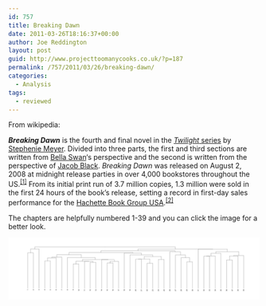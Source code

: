 ```yaml
---
id: 757
title: Breaking Dawn
date: 2011-03-26T18:16:37+00:00
author: Joe Reddington
layout: post
guid: http://www.projecttoomanycooks.co.uk/?p=187
permalink: /757/2011/03/26/breaking-dawn/
categories:
  - Analysis
tags:
  - reviewed
---
```

From wikipedia:

_**Breaking Dawn**_ is the fourth and final novel in the [_Twilight_ series](http://en.wikipedia.org/wiki/Twilight_%28series%29 "Twilight (series)") by [Stephenie Meyer](http://en.wikipedia.org/wiki/Stephenie_Meyer). Divided into three parts, the first and third sections are written from [Bella Swan](http://en.wikipedia.org/wiki/Bella_Swan)&#8216;s perspective and the second is written from the perspective of [Jacob Black](http://en.wikipedia.org/wiki/Jacob_Black). _Breaking Dawn_ was released on August 2, 2008 at midnight release parties in over 4,000 bookstores throughout the US.<sup id="cite_ref-Falconer_0-0"><a href="http://en.wikipedia.org/wiki/Breaking_Dawn#cite_note-Falconer-0">[1]</a></sup> From its initial print run of 3.7 million copies, 1.3 million were sold in the first 24 hours of the book&#8217;s release, setting a record in first-day sales performance for the [Hachette Book Group USA](http://en.wikipedia.org/wiki/Hachette_Book_Group_USA).<sup id="cite_ref-Milliot_1-0"><a href="http://en.wikipedia.org/wiki/Breaking_Dawn#cite_note-Milliot-1">[2]</a></sup>

The chapters are helpfully numbered 1-39 and you can click the image for a better look.

![Alt text](/assets/uploads/2011/03/Dendrogram-1.png)
